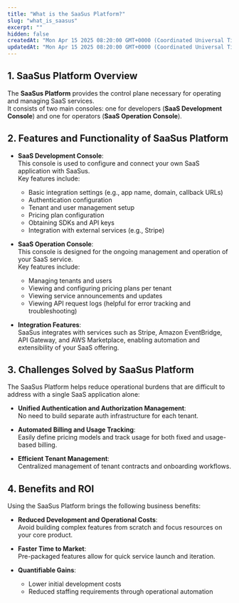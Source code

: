 ```yaml
---
title: "What is the SaaSus Platform?"
slug: "what_is_saasus"
excerpt: ""
hidden: false
createdAt: "Mon Apr 15 2025 08:20:00 GMT+0000 (Coordinated Universal Time)"
updatedAt: "Mon Apr 15 2025 08:20:00 GMT+0000 (Coordinated Universal Time)"
---
```


## 1. SaaSus Platform Overview

The **SaaSus Platform** provides the control plane necessary for operating and managing SaaS services.  
It consists of two main consoles: one for developers (**SaaS Development Console**) and one for operators (**SaaS Operation Console**).

## 2. Features and Functionality of SaaSus Platform

- **SaaS Development Console**:  
  This console is used to configure and connect your own SaaS application with SaaSus.  
  Key features include:

  - Basic integration settings (e.g., app name, domain, callback URLs)
  - Authentication configuration
  - Tenant and user management setup
  - Pricing plan configuration
  - Obtaining SDKs and API keys
  - Integration with external services (e.g., Stripe)

- **SaaS Operation Console**:  
  This console is designed for the ongoing management and operation of your SaaS service.  
  Key features include:

  - Managing tenants and users
  - Viewing and configuring pricing plans per tenant
  - Viewing service announcements and updates
  - Viewing API request logs (helpful for error tracking and troubleshooting)

- **Integration Features**:  
  SaaSus integrates with services such as Stripe, Amazon EventBridge, API Gateway, and AWS Marketplace, enabling automation and extensibility of your SaaS offering.

## 3. Challenges Solved by SaaSus Platform

The SaaSus Platform helps reduce operational burdens that are difficult to address with a single SaaS application alone:

- **Unified Authentication and Authorization Management**:  
  No need to build separate auth infrastructure for each tenant.

- **Automated Billing and Usage Tracking**:  
  Easily define pricing models and track usage for both fixed and usage-based billing.

- **Efficient Tenant Management**:  
  Centralized management of tenant contracts and onboarding workflows.

## 4. Benefits and ROI

Using the SaaSus Platform brings the following business benefits:

- **Reduced Development and Operational Costs**:  
  Avoid building complex features from scratch and focus resources on your core product.

- **Faster Time to Market**:  
  Pre-packaged features allow for quick service launch and iteration.

- **Quantifiable Gains**:  
  - Lower initial development costs  
  - Reduced staffing requirements through operational automation  
